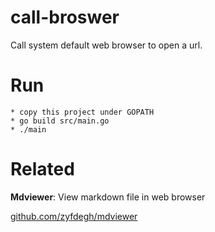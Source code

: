 # call-broswer
Call system default web browser to open a url.

# Run
	* copy this project under GOPATH
	* go build src/main.go
	* ./main

# Related

**Mdviewer**: View markdown file in web browser <p>
[github.com/zyfdegh/mdviewer][1]

[1]:github.com/zyfdegh/mdviewer
